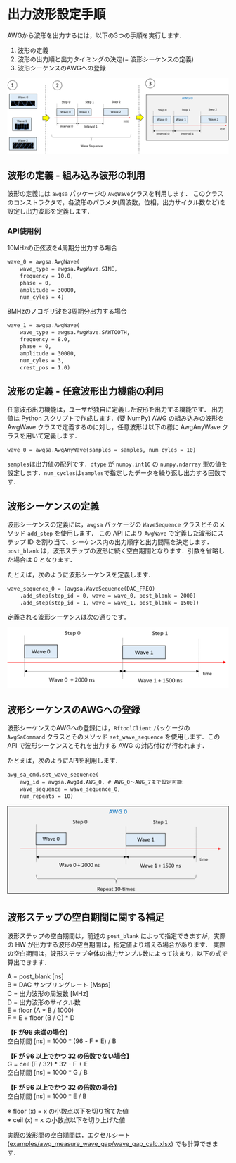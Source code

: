 
# 出力波形設定手順

AWGから波形を出力するには，以下の3つの手順を実行します．

1. 波形の定義
1. 波形の出力順と出力タイミングの決定(= 波形シーケンスの定義)
1. 波形シーケンスのAWGへの登録

![波形出力設定手順概要](images/awg-setup-overview.png)

## 波形の定義 - 組み込み波形の利用

波形の定義には `awgsa` パッケージの `AwgWave`クラスを利用します．
このクラスのコンストラクタで，各波形のパラメタ(周波数，位相，出力サイクル数など)を設定し出力波形を定義します．

### API使用例

10MHzの正弦波を4周期分出力する場合

```
wave_0 = awgsa.AwgWave(
    wave_type = awgsa.AwgWave.SINE,
	frequency = 10.0,
	phase = 0,
	amplitude = 30000,
	num_cyles = 4)
```

8MHzのノコギリ波を3周期分出力する場合

```
wave_1 = awgsa.AwgWave(
    wave_type = awgsa.AwgWave.SAWTOOTH,
	frequency = 8.0,
	phase = 0,
	amplitude = 30000,
	num_cyles = 3,
	crest_pos = 1.0)
```

## 波形の定義 - 任意波形出力機能の利用

任意波形出力機能は，ユーザが独自に定義した波形を出力する機能です．
出力値は Python スクリプトで作成します．(要 NumPy)
AWG の組み込みの波形を AwgWave クラスで定義するのに対し，任意波形は以下の様に AwgAnyWave クラスを用いて定義します．

```
wave_0 = awgsa.AwgAnyWave(samples = samples, num_cyles = 10)
```

`samples`は出力値の配列です．`dtype` が `numpy.int16` の `numpy.ndarray` 型の値を設定します．`num_cycles`は`samples`で指定したデータを繰り返し出力する回数です．

## 波形シーケンスの定義

波形シーケンスの定義には，`awgsa` パッケージの `WaveSequence` クラスとそのメソッド `add_step` を使用します．
この API により `AwgWave` で定義した波形にステップ ID を割り当て、シーケンス内の出力順序と出力間隔を決定します．
`post_blank` は，波形ステップの波形に続く空白期間となります．引数を省略した場合は 0 となります．

たとえば，次のように波形シーケンスを定義します．

```
wave_sequence_0 = (awgsa.WaveSequence(DAC_FREQ)
    .add_step(step_id = 0, wave = wave_0, post_blank = 2000)
    .add_step(step_id = 1, wave = wave_1, post_blank = 1500))
```

定義される波形シーケンスは次の通りです．

![定義される波形シーケンスの例](images/awg-defined-wave-sequence-example.png)

## 波形シーケンスのAWGへの登録

波形シーケンスのAWGへの登録には，`RftoolClient` パッケージの `AwgSaCommand` クラスとそのメソッド `set_wave_sequence` を使用します．この API で波形シーケンスとそれを出力する AWG の対応付けが行われます．

たとえば，次のようにAPIを利用します．

```
awg_sa_cmd.set_wave_sequence(
    awg_id = awgsa.AwgId.AWG_0, # AWG_0〜AWG_7まで設定可能
	wave_sequence = wave_sequence_0,
	num_repeats = 10)
```

![AWGに定義される出力波形](images/awg-set-wave-sequence-example.png)

## 波形ステップの空白期間に関する補足

波形ステップの空白期間は，前述の `post_blank` によって指定できますが，実際の HW が出力する波形の空白期間は，指定値より増える場合があります．
実際の空白期間は，波形ステップ全体の出力サンプル数によって決まり，以下の式で算出できます．

A = post_blank [ns]  
B = DAC サンプリングレート [Msps]  
C = 出力波形の周波数 [MHz]  
D = 出力波形のサイクル数  
E = floor (A * B / 1000)  
F = E + floor (B / C) * D  

**【F が96 未満の場合】**  
空白期間 [ns] = 1000 * (96 - F + E) / B

**【F が 96 以上でかつ 32 の倍数でない場合】**  
G = ceil (F / 32) * 32 - F + E  
空白期間 [ns] = 1000 * G / B  

**【F が 96 以上でかつ 32 の倍数の場合】**  
空白期間 [ns] = 1000 * E / B  

※ floor (x) = x の小数点以下を切り捨てた値  
※ ceil (x) = x の小数点以下を切り上げた値  

実際の波形間の空白期間は，エクセルシート([examples/awg_measure_wave_gap/wave_gap_calc.xlsx](../examples/awg_measure_wave_gap/wave_gap_calc.xlsx)) でも計算できます．
